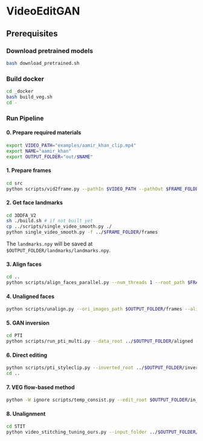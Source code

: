 # VideoEditGAN

## Prerequisites

### Download pretrained models

```bash
bash download_pretrained.sh
```

### Build docker

```bash
cd _docker
bash build_veg.sh
cd -
```

### Run Pipeline

#### 0. Prepare required materials

```bash
export VIDEO_PATH="examples/aamir_khan_clip.mp4"
export NAME="aamir_khan"
export OUTPUT_FOLDER="out/$NAME"
```

#### 1. Prepare frames

```bash
cd src
python scripts/vid2frame.py --pathIn $VIDEO_PATH --pathOut $FRAME_FOLDER/frames
```

#### 2. Get face landmarks

```bash
cd 3DDFA_V2
sh ./build.sh # if not built yet
cp ../scripts/single_video_smooth.py ./
python single_video_smooth.py -f ../$FRAME_FOLDER/frames
```

The `landmarks.npy` will be saved at `$OUTPUT_FOLDER/landmarks/landmarks.npy`.

#### 3. Align faces

```bash
cd ..
python scripts/align_faces_parallel.py --num_threads 1 --root_path $FRAME_FOLDER/frames --output_path $OUTPUT_FOLDER/aligned
```

#### 4. Unaligned faces
```bash
python scripts/unalign.py --ori_images_path $OUTPUT_FOLDER/frames --aligned_images_path $OUTPUT_FOLDER/aligned --output_path $OUTPUT_FOLDER/unaligned
```

#### 5. GAN inversion
```bash
cd PTI
python scripts/run_pti_multi.py --data_root ../$OUTPUT_FOLDER/aligned --run_name $NAME --checkpoint_path ../$OUTPUT_FOLDER/inverted
```

#### 6. Direct editing
```bash
python scripts/pti_styleclip.py --inverted_root ../$OUTPUT_FOLDER/inverted --run_name $NAME --aligned_frame_path ../$OUTPUT_FOLDER/aligned --output_root ../$OUTPUT_FOLDER/in_domain --use_multi_id_G
cd ..
```


#### 7. VEG flow-based method
```bash
python -W ignore scripts/temp_consist.py --edit_root $OUTPUT_FOLDER/in_domain --metadata_root $OUTPUT_FOLDER/unaligned --original_root $OUTPUT_FOLDER/frames --aligned_ori_frame_root $OUTPUT_FOLDER/aligned --checkpoint_path $OUTPUT_FOLDER/inverted --batch_size 1 --reg_frame 0.2 --weight_cycle 10.0 --weight_tv_flow 0.0 --lr 1e-3 --weight_photo 1.0 --reg_G 100.0 --lr_G 1e-04 --weight_out_mask 0.5 --weight_in_mask 0.0 --tune_w --epochs_w 10 --tune_G --epochs_G 3 --scale_factor 4 --in_domain --exp_name 'temp_consist' --run_name $NAME
```


#### 8. Unalignment
```bash
cd STIT
python video_stitching_tuning_ours.py --input_folder ../$OUTPUT_FOLDER/in_domain/StyleCLIP/eyeglasses/temp_consist/tune_G/aligned_frames --output_folder ../$OUTPUT_FOLDER/in_domain/StyleCLIP/eyeglasses/temp_consist/tune_G/aligned_frames/stitiched --edit_name 'eyeglasses' --latent_code_path ../$OUTPUT_FOLDER/in_domain/StyleCLIP/eyeglasses/temp_consist/tune_G/variables.pth --gen_path ../$OUTPUT_FOLDER/in_domain/StyleCLIP/eyeglasses/temp_consist/tune_G/G.pth --metadata_path ../$OUTPUT_FOLDER/unaligned --output_frames --num_steps 50
```
